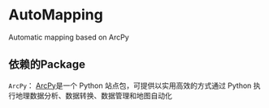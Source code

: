 # AutoMapping
Automatic mapping based on ArcPy

## 依赖的Package  

`ArcPy`： [ArcPy](http://desktop.arcgis.com/zh-cn/arcmap/10.3/analyze/arcpy/what-is-arcpy-.htm)是一个 Python 站点包，可提供以实用高效的方式通过 Python 执行地理数据分析、数据转换、数据管理和地图自动化

